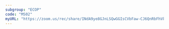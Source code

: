 ```yaml
---
subgroup: "ECOP"
code: "MS02"
myURL: "https://zoom.us/rec/share/INdA9ye8GJnLSQwGGIsCVbFaw-CJ6QnRbFhVkLuvsnU45t5i3O2UOrTCIIcPL_Sv.4OsPgpSzu_3gGiLp?startTime=1623695565000"
---
```

